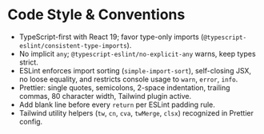# Code Style & Conventions
- TypeScript-first with React 19; favor type-only imports (`@typescript-eslint/consistent-type-imports`).
- No implicit `any`; `@typescript-eslint/no-explicit-any` warns, keep types strict.
- ESLint enforces import sorting (`simple-import-sort`), self-closing JSX, no loose equality, and restricts console usage to `warn`, `error`, `info`.
- Prettier: single quotes, semicolons, 2-space indentation, trailing commas, 80 character width, Tailwind plugin active.
- Add blank line before every `return` per ESLint padding rule.
- Tailwind utility helpers (`tw`, `cn`, `cva`, `twMerge`, `clsx`) recognized in Prettier config.